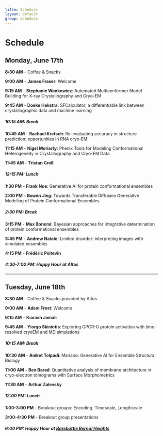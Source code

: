 ```yaml
---
title: Schedule  
layout: default  
group: schedule  
---
```


# Schedule

## Monday, June 17th

**8:30 AM** - Coffee & Snacks

**9:00 AM** - **James Fraser**: Welcome

**9:15 AM** - **Stephanie Wankowicz**: Automated Multiconformer Model Building for X-ray Crystallography and Cryo-EM

**9:45 AM** - **Doeke Hekstra**: SFCalculator, a differentiable link between crystallographic data and machine learning

##### 10:15 AM: Break

**10:45 AM** - **Rachael Kretsch**: Re-evaluating accuracy in structure prediction: opportunities in RNA cryo-EM

**11:15 AM** - **Nigel Moriarty**: Phenix Tools for Modeling Conformational Heterogeneity in Crystallography and Cryo-EM Data

**11:45 AM** - **Tristan Croll**

##### 12:15 PM: Lunch

**1:30 PM** - **Frank Noe**: Generative AI for protein conformational ensembles

**2:00 PM** - **Bowen Jing**: Towards Transferable Diffusion Generative Modeling of Protein Conformational Ensembles

##### 2:30 PM: Break

**3:15 PM** - **Max Bonomi**: Bayesian approaches for integrative determination of protein conformational ensembles

**3:45 PM** - **Andrew Natale**: Limited disorder: interpreting images with simulated ensembles

**4:15 PM** - **Frédéric Poitevin**

##### 4:30-7:00 PM: Happy Hour at Altos

---

## Tuesday, June 18th

**8:30 AM** - Coffee & Snacks provided by Altos

**9:00 AM** - **Adam Frost**: Welcome

**9:15 AM** - **Kiarash Jamali**

**9:45 AM** - **Yiorgo Skiniotis**: Exploring GPCR-G protein activation with time-resolved cryoEM and MD simulations

##### 10:15 AM: Break

**10:30 AM** - **Aniket Tolpadi**: Mariano: Generative AI for Ensemble Structural Biology

**11:00 AM** - **Ben Barad**: Quantitative analysis of membrane architecture in cryo-electron tomograms with Surface Morphometrics

**11:30 AM** - **Arthur Zalevsky**

##### 12:00 PM: Lunch

**1:00-3:00 PM** - Breakout groups: Encoding, Timescale, Lengthscale

**3:00-4:30 PM** - Breakout group presentations

##### 6:00 PM: Happy Hour at [Barebottle Bernal Heights](https://www.barebottle.com/bernal-heights-brewery-taproom)
```
